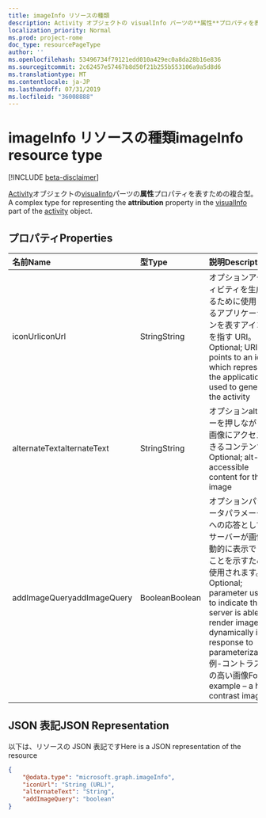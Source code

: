 ```yaml
---
title: imageInfo リソースの種類
description: Activity オブジェクトの visualInfo パーツの**属性**プロパティを表すための複合型。
localization_priority: Normal
ms.prod: project-rome
doc_type: resourcePageType
author: ''
ms.openlocfilehash: 53496734f79121edd010a429ec0a8da28b16e836
ms.sourcegitcommit: 2c62457e57467b8d50f21b255b553106a9a5d8d6
ms.translationtype: MT
ms.contentlocale: ja-JP
ms.lasthandoff: 07/31/2019
ms.locfileid: "36008888"
---
```

# <a name="imageinfo-resource-type"></a><span data-ttu-id="5a216-103">imageInfo リソースの種類</span><span class="sxs-lookup"><span data-stu-id="5a216-103">imageInfo resource type</span></span>

[!INCLUDE [beta-disclaimer](../../includes/beta-disclaimer.md)]

<span data-ttu-id="5a216-104">[Activity](../resources/projectrome-activity.md)オブジェクトの[visualinfo](../resources/projectrome-visualinfo.md)パーツの**属性**プロパティを表すための複合型。</span><span class="sxs-lookup"><span data-stu-id="5a216-104">A complex type for representing the **attribution** property in the [visualInfo](../resources/projectrome-visualinfo.md) part of the [activity](../resources/projectrome-activity.md) object.</span></span>

## <a name="properties"></a><span data-ttu-id="5a216-105">プロパティ</span><span class="sxs-lookup"><span data-stu-id="5a216-105">Properties</span></span>

|<span data-ttu-id="5a216-106">名前</span><span class="sxs-lookup"><span data-stu-id="5a216-106">Name</span></span> | <span data-ttu-id="5a216-107">型</span><span class="sxs-lookup"><span data-stu-id="5a216-107">Type</span></span> | <span data-ttu-id="5a216-108">説明</span><span class="sxs-lookup"><span data-stu-id="5a216-108">Description</span></span>|
|:----|:-----|:-----------|
|<span data-ttu-id="5a216-109">iconUrl</span><span class="sxs-lookup"><span data-stu-id="5a216-109">iconUrl</span></span> | <span data-ttu-id="5a216-110">String</span><span class="sxs-lookup"><span data-stu-id="5a216-110">String</span></span> | <span data-ttu-id="5a216-111">オプションアクティビティを生成するために使用されるアプリケーションを表すアイコンを指す URI。</span><span class="sxs-lookup"><span data-stu-id="5a216-111">Optional; URI that points to an icon which represents the application used to generate the activity</span></span>|
|<span data-ttu-id="5a216-112">alternateText</span><span class="sxs-lookup"><span data-stu-id="5a216-112">alternateText</span></span> | <span data-ttu-id="5a216-113">String</span><span class="sxs-lookup"><span data-stu-id="5a216-113">String</span></span> | <span data-ttu-id="5a216-114">オプションalt キーを押しながら、画像にアクセスできるコンテンツ</span><span class="sxs-lookup"><span data-stu-id="5a216-114">Optional; alt-text accessible content for the image</span></span>|
|<span data-ttu-id="5a216-115">addImageQuery</span><span class="sxs-lookup"><span data-stu-id="5a216-115">addImageQuery</span></span> | <span data-ttu-id="5a216-116">Boolean</span><span class="sxs-lookup"><span data-stu-id="5a216-116">Boolean</span></span> | <span data-ttu-id="5a216-117">オプションパラメータパラメーターへの応答として、サーバーが画像を動的に表示できることを示すために使用されます。</span><span class="sxs-lookup"><span data-stu-id="5a216-117">Optional; parameter used to indicate the server is able to render image dynamically in response to parameterization.</span></span> <span data-ttu-id="5a216-118">例-コントラストの高い画像</span><span class="sxs-lookup"><span data-stu-id="5a216-118">For example – a high contrast image</span></span>|

## <a name="json-representation"></a><span data-ttu-id="5a216-119">JSON 表記</span><span class="sxs-lookup"><span data-stu-id="5a216-119">JSON Representation</span></span>

<span data-ttu-id="5a216-120">以下は、リソースの JSON 表記です</span><span class="sxs-lookup"><span data-stu-id="5a216-120">Here is a JSON representation of the resource</span></span>

<!-- {
  "blockType": "resource",
  "optionalProperties": [
    "iconUrl",
    "alternateText",
    "addImageQuery"
  ],
  "@odata.type": "microsoft.graph.imageInfo"
}-->

```json
{
    "@odata.type": "microsoft.graph.imageInfo",
    "iconUrl": "String (URL)",
    "alternateText": "String",
    "addImageQuery": "boolean"
}
```

<!-- uuid: 8fcb5dbc-d5aa-4681-8e31-b001d5168d79
2017-06-07 14:57:30 UTC -->
<!--
{
  "type": "#page.annotation",
  "description": "imageinfo resource",
  "keywords": "",
  "section": "documentation",
  "tocPath": "",
  "suppressions": []
}
-->
